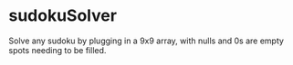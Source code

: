 # sudokuSolver

Solve any sudoku by plugging in a 9x9 array, with nulls and 0s are empty spots needing to be filled.
